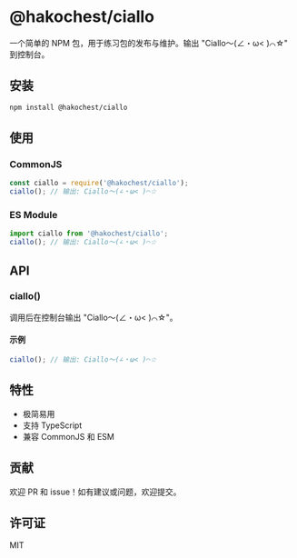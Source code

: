 
# @hakochest/ciallo

一个简单的 NPM 包，用于练习包的发布与维护。输出 "Ciallo～(∠・ω< )⌒☆" 到控制台。

## 安装

```bash
npm install @hakochest/ciallo
```

## 使用

### CommonJS

```javascript
const ciallo = require('@hakochest/ciallo');
ciallo(); // 输出: Ciallo～(∠・ω< )⌒☆
```

### ES Module

```js
import ciallo from '@hakochest/ciallo';
ciallo(); // 输出: Ciallo～(∠・ω< )⌒☆
```

## API

### ciallo()

调用后在控制台输出 "Ciallo～(∠・ω< )⌒☆"。

#### 示例

```js
ciallo(); // 输出: Ciallo～(∠・ω< )⌒☆
```

## 特性

- 极简易用
- 支持 TypeScript
- 兼容 CommonJS 和 ESM

## 贡献

欢迎 PR 和 issue！如有建议或问题，欢迎提交。

## 许可证

MIT
